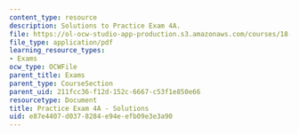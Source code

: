 ```yaml
---
content_type: resource
description: Solutions to Practice Exam 4A.
file: https://ol-ocw-studio-app-production.s3.amazonaws.com/courses/18-02-multivariable-calculus-fall-2007/e87e4407d0378284e94eefb09e3e3a90_prac4asol.pdf
file_type: application/pdf
learning_resource_types:
- Exams
ocw_type: OCWFile
parent_title: Exams
parent_type: CourseSection
parent_uid: 211fcc36-f12d-152c-6667-c53f1e850e66
resourcetype: Document
title: Practice Exam 4A - Solutions
uid: e87e4407-d037-8284-e94e-efb09e3e3a90
---
```

